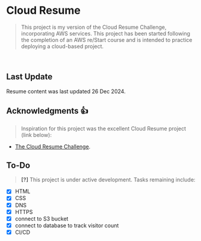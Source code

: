 # Cloud Resume

> This project is my version of the Cloud Resume Challenge, incorporating AWS services. This project has been started following the completion of an AWS re/Start course and is intended to practice deploying a cloud-based project.

<br>

## Last Update

Resume content was last updated 26 Dec 2024.

## Acknowledgments :thumbsup:

> Inspiration for this project was the excellent Cloud Resume project (link below):

- [The Cloud Resume Challenge](https://cloudresumechallenge.dev/docs/the-challenge/).

## To-Do

> **[?]** This project is under active development. Tasks remaining include:

- [x] HTML
- [x] CSS
- [x] DNS
- [x] HTTPS
- [x] connect to S3 bucket
- [x] connect to database to track visitor count
- [x] CI/CD
